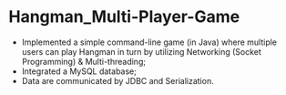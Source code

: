 # Hangman_Multi-Player-Game
- Implemented a simple command-line game (in Java) where multiple users can play Hangman in turn by utilizing Networking (Socket Programming) 
  & Multi-threading; 
- Integrated a MySQL database; 
- Data are communicated by JDBC and Serialization. 
